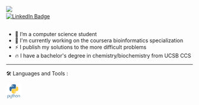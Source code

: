 <img src="https://camo.githubusercontent.com/63371d36886ee658f5a97401f393e1ab1684b2fd3de674b8f5efc7d410b2a3d0/68747470733a2f2f6d656469612e67697068792e636f6d2f6d656469612f57556c706c634d704f43456d5447427442572f67697068792e676966" width="75"/>

<div id="badges">
  <a href="[your-linkedin-URL](https://www.linkedin.com/in/alisha-maddy-45813916a/)">
    <img src="https://img.shields.io/badge/LinkedIn-blue?style=for-the-badge&logo=linkedin&logoColor=white" alt="LinkedIn Badge"/>
  </a>
</div>

<Br>

- 🔭 I’m a computer science student
- 🌱 I'm currently working on the coursera bioinformatics specialization
- ⚡ I publish my solutions to the more difficult problems
- :fire: I have a bachelor's degree in chemistry/biochemistry from UCSB CCS

---

:hammer_and_wrench: Languages and Tools :
<div>
    <img src="https://raw.githubusercontent.com/devicons/devicon/1119b9f84c0290e0f0b38982099a2bd027a48bf1/icons/python/python-original-wordmark.svg" title="Material UI" alt="Material UI" width="40" height="40"/>&nbsp;
</div>
